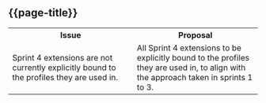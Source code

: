 ## {{page-title}}

<table id="assets">
<tr>
<th width="50%">Issue</th>
<th width="50%">Proposal</th>
</tr>

<tr>
<td>Sprint 4 extensions are not currently explicitly bound to the profiles they are used in.</td>
<td>All Sprint 4 extensions to be explicitly bound to the profiles they are used in, to align with the approach taken in sprints 1 to 3.</td>
</tr>

</table>